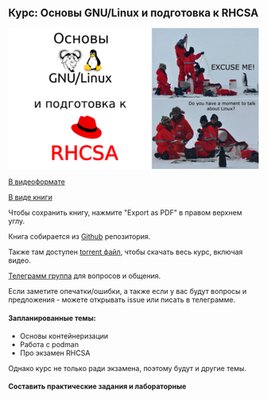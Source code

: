 ## Курс: Основы GNU/Linux и подготовка к RHCSA

![](basis.png)

[В видеоформате](https://youtube.com/playlist?list=PLisqB92_b4TlQH3jVGf6lrFMVqalCTjAQ)

[В виде книги](https://basis.gnulinux.pro)

Чтобы сохранить книгу, нажмите "Export as PDF" в правом верхнем углу.

Книга собирается из [Github](https://github.com/gnulinuxpro/basis/) репозитория.

Также там доступен [torrent файл](https://github.com/gnulinuxpro/basis/blob/master/gnu-linux-rhcsa.torrent), чтобы скачать весь курс, включая видео.

[Телеграмм группа](https://t.me/gnuslashlinux) для вопросов и общения.

Если заметите опечатки/ошибки, а также если у вас будут вопросы и предложения - можете открывать issue или писать в телеграмме.

#### Запланированные темы:

- Основы контейнеризации
- Работа с podman
- Про экзамен RHCSA

Однако курс не только ради экзамена, поэтому будут и другие темы.

#### Составить практические задания и лабораторные 
